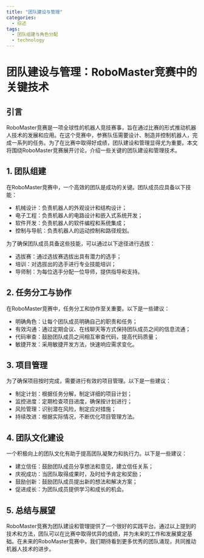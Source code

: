 ```yaml
---  
title: "团队建设与管理"  
categories:  
  - 综述  
tags: 
  - 团队组建与角色分配 
  - technology  
---  
```


# 团队建设与管理：RoboMaster竞赛中的关键技术

## 引言

RoboMaster竞赛是一项全球性的机器人竞技赛事，旨在通过比赛的形式推动机器人技术的发展和应用。在这个竞赛中，参赛队伍需要设计、制造并控制机器人，完成一系列的任务。为了在比赛中取得好成绩，团队建设和管理显得尤为重要。本文将围绕RoboMaster竞赛展开讨论，介绍一些关键的团队建设和管理技术。

## 1. 团队组建

在RoboMaster竞赛中，一个高效的团队是成功的关键。团队成员应具备以下技能：

- 机械设计：负责机器人的外观设计和结构设计；
- 电子工程：负责机器人的电路设计和嵌入式系统开发；
- 软件开发：负责机器人的软件编程和系统集成；
- 控制与导航：负责机器人的运动控制和路径规划。

为了确保团队成员具备这些技能，可以通过以下途径进行选拔：

- 选拔赛：通过选拔赛选拔出具有潜力的选手；
- 培训：对选拔出的选手进行专业技能培训；
- 导师制：为每位选手分配一位导师，提供指导和支持。

## 2. 任务分工与协作

在RoboMaster竞赛中，任务分工和协作至关重要。以下是一些建议：

- 明确角色：让每个团队成员明确自己的职责和任务；
- 有效沟通：通过定期会议、在线聊天等方式保持团队成员之间的信息流通；
- 代码审查：鼓励团队成员之间相互审查代码，提高代码质量；
- 敏捷开发：采用敏捷开发方法，快速响应需求变化。

## 3. 项目管理

为了确保项目按时完成，需要进行有效的项目管理。以下是一些建议：

- 制定计划：根据任务分解，制定详细的项目计划；
- 监控进度：定期检查项目进度，确保按计划进行；
- 风险管理：识别潜在风险，制定应对措施；
- 持续改进：根据实际情况，不断优化项目管理方法。

## 4. 团队文化建设

一个积极向上的团队文化有助于提高团队凝聚力和执行力。以下是一些建议：

- 建立信任：鼓励团队成员分享想法和意见，建立信任关系；
- 庆祝成功：当团队取得成果时，及时给予肯定和奖励；
- 鼓励创新：鼓励团队成员提出新的想法和解决方案；
- 促进成长：为团队成员提供学习和成长的机会。

## 5. 总结与展望

RoboMaster竞赛为团队建设和管理提供了一个很好的实践平台。通过以上提到的技术和方法，团队可以在比赛中取得优异的成绩，并为未来的工作和发展奠定基础。在未来的RoboMaster竞赛中，我们期待看到更多优秀的团队涌现，共同推动机器人技术的进步。 
